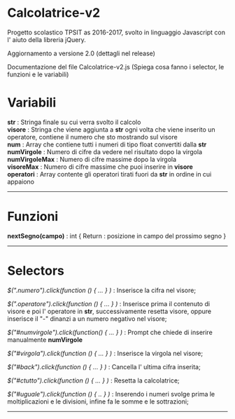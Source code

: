 # Calcolatrice-v2
Progetto scolastico TPSIT as 2016-2017, svolto in linguaggio Javascript con l' aiuto della libreria jQuery.

Aggiornamento a versione 2.0 (dettagli nel release)

Documentazione del file Calcolatrice-v2.js
(Spiega cosa fanno i selector, le funzioni e le variabili)

<h1>Variabili</h1>


<b>str</b> : Stringa finale su cui verra svolto il calcolo<br>
<b>visore</b> : Stringa che viene aggiunta a <b>str</b> ogni volta che viene inserito un operatore, contiene il numero che sto mostrando sul visore<br>
<b>num</b> : Array che contiene tutti i numeri di tipo float convertiti dalla <b>str</b><br>
<b>numVirgole</b> : Numero di cifre da vedere nel risultato dopo la virgola<br>
<b>numVirgoleMax</b> : Numero di cifre massime dopo la virgola<br>
<b>visoreMax</b> : Numero di cifre massime che puoi inserire in <b>visore</b><br>
<b>operatori</b> : Array contente gli operatori tirati fuori da <b>str</b> in ordine in cui appaiono<br>


__________________________________________________________________

<h1>Funzioni</h1>

<b>nextSegno(campo)</b> : int {
Return : posizione in campo del prossimo segno
}

_________________________________________________________________

<h1>Selectors</h1>

<i>$(".numero").click(function () { ... } ) </i>: Inserisce la cifra nel visore;

<i>$(".operatore").click(function () { ... } ) </i>: Inserisce prima il contenuto di visore e poi l' operatore in <b>str</b>, successivamente resetta visore, oppure inserisce il "-" dinanzi a un numero negativo nel visore;

<i>$("#numvirgole").click(function() { ... } ) </i>: Prompt che chiede di inserire manualmente <b>numVirgole</b>

<i>$("#virgola").click(function () { ... } ) </i>: Inserisce la virgola nel visore;

<i>$("#back").click(function () { ... } ) </i>: Cancella l' ultima cifra inserita;

<i>$("#ctutto").click(function () { ... } ) </i>: Resetta la calcolatrice;

<i>$("#uguale").click(function () { .. } ) </i>: Inserendo i numeri svolge prima le moltiplicazioni e le divisioni, infine fa le somme e le sottrazioni;

____________________________________________________________________  

